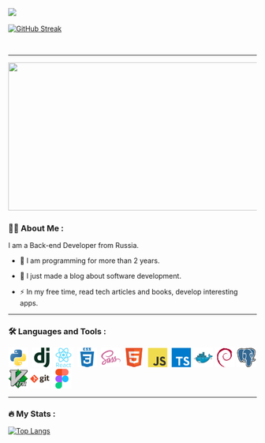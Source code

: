 <div id="header" align="left">
  <img src="https://media.giphy.com/media/Qo2dupDib32rkTY4hX/giphy.gif" width="200"/>
</div>

[![GitHub Streak](http://github-readme-streak-stats.herokuapp.com?user=korchizhinskiy&border_radius=10&date_format=M%20j%5B%2C%20Y%5D&background=1E1E1E&stroke=DDDDDD&currStreakNum=DD0000&currStreakLabel=DD2727&sideNums=FFFFFF&dates=DDC1C1&sideLabels=DDC1C1)](https://git.io/streak-stats)

<div align="left">
  <img src="https://komarev.com/ghpvc/?username=korchizhinskiy" alt=""/>
</div>

---

<div align="left">
  <img src="https://media.giphy.com/media/dWesBcTLavkZuG35MI/giphy.gif" width="600" height="300"/>
</div>

### :man_technologist: About Me :
I am a Back-end Developer from Russia.
- :telescope: I am programming for more than 2 years.

- :seedling: I just made a blog about software development.

- :zap: In my free time, read tech articles and books, develop interesting apps.

---

### :hammer_and_wrench: Languages and Tools :
<div>
  <img src="https://github.com/devicons/devicon/blob/master/icons/python/python-original.svg" title="Python" alt="Python" width="40" height="40"/>&nbsp;
  <img src="https://github.com/devicons/devicon/blob/master/icons/django/django-plain.svg" title="Django" alt="Django" width="40" height="40"/>
  <img src="https://github.com/devicons/devicon/blob/master/icons/react/react-original-wordmark.svg" title="React" alt="React" width="40" height="40"/>&nbsp;
  <img src="https://github.com/devicons/devicon/blob/master/icons/css3/css3-plain-wordmark.svg"  title="CSS3" alt="CSS" width="40" height="40"/>&nbsp;
  <img src="https://github.com/devicons/devicon/blob/master/icons/sass/sass-original.svg"  title="SASS" alt="SASS" width="40" height="40"/>&nbsp;
  <img src="https://github.com/devicons/devicon/blob/master/icons/html5/html5-original.svg" title="HTML5" alt="HTML" width="40" height="40"/>&nbsp;
  <img src="https://github.com/devicons/devicon/blob/master/icons/javascript/javascript-original.svg" title="JavaScript" alt="JavaScript" width="40" height="40"/>&nbsp;
  <img src="https://github.com/devicons/devicon/blob/master/icons/typescript/typescript-original.svg" title="Typescript" alt="Typrscript" width="40" height="40"/>
  <img src="https://github.com/devicons/devicon/blob/master/icons/docker/docker-original.svg" title="Docker" alt="Docker" width="40" height="40"/>
  <img src="https://github.com/devicons/devicon/blob/master/icons/debian/debian-original.svg" title="Debian" alt="Debian" width="40" height="40"/>
  <img src="https://github.com/devicons/devicon/blob/master/icons/postgresql/postgresql-original.svg" title="PostgreSQL" alt="PostgreSQL" width="40" height="40"/>
  <img src="https://github.com/devicons/devicon/blob/master/icons/vim/vim-original.svg" title="Vim" alt="Vim" width="40" height="40"/>
  <img src="https://github.com/devicons/devicon/blob/master/icons/git/git-original-wordmark.svg" title="Git" alt="Git" width="40" height="40"/>
  <img src="https://github.com/devicons/devicon/blob/master/icons/figma/figma-original.svg" title="Figma" alt="Figma" width="40" height="40"/>  
</div>

---

### :fire: My Stats :



[![Top Langs](https://github-readme-stats.vercel.app/api/top-langs/?username=korchizhinskiy&layout=compact&theme=darcula)](https://github.com/korchizhinskiy/github-readme-stats)
